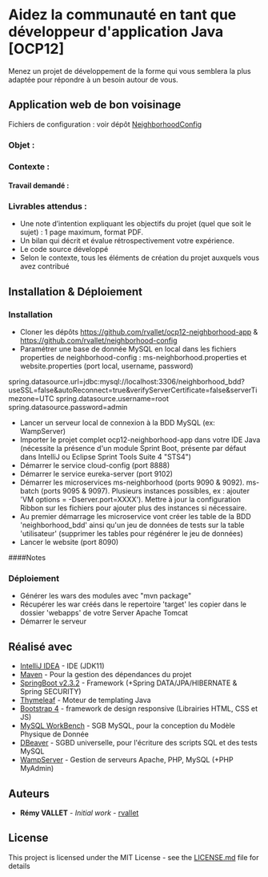 # Aidez la communauté en tant que développeur d'application Java [OCP12]

Menez un projet de développement de la forme qui vous semblera la plus adaptée pour répondre à un besoin autour de vous.

## Application web de bon voisinage
Fichiers de configuration : voir dépôt [NeighborhoodConfig](https://github.com/rvallet/neighborhood-config)

### Objet :


### Contexte :


#### Travail demandé :


### Livrables attendus :
* Une note d’intention expliquant les objectifs du projet (quel que soit le sujet) : 1 page maximum, format PDF.
* Un bilan qui décrit et évalue rétrospectivement votre expérience.
* Le code source développé
* Selon le contexte, tous les éléments de création du projet auxquels vous avez contribué

## Installation & Déploiement

### Installation

- Cloner les dépôts https://github.com/rvallet/ocp12-neighborhood-app & https://github.com/rvallet/neighborhood-config
- Paramétrer une base de donnée MySQL en local dans les fichiers properties de neighborhood-config : ms-neighborhood.properties et website.properties
  (port local, username, password)

spring.datasource.url=jdbc:mysql://localhost:3306/neighborhood_bdd?useSSL=false&autoReconnect=true&verifyServerCertificate=false&serverTimezone=UTC
spring.datasource.username=root
spring.datasource.password=admin
- Lancer un serveur local de connexion à la BDD MySQL (ex: WampServer)
- Importer le projet complet ocp12-neighborhood-app dans votre IDE Java (nécessite la présence d'un module Sprint Boot, présente par défaut dans IntelliJ ou Eclipse Sprint Tools Suite 4 "STS4")
- Démarrer le service cloud-config (port 8888)
- Démarrer le service eureka-server (port 9102)
- Démarrer les microservices 
  ms-neighborhood (ports 9090 & 9092).
  ms-batch (ports 9095 & 9097).
  Plusieurs instances possibles, ex : ajouter 'VM options = -Dserver.port=XXXX'). Mettre à jour la configuration Ribbon sur les fichiers pour ajouter plus des instances si nécessaire.
- Au premier démarrage les microservice vont créer les table de la BDD 'neighborhood_bdd' ainsi qu'un jeu de données de tests sur la table 'utilisateur' (supprimer les tables pour régénérer le jeu de données)
- Lancer le website (port 8090)

####Notes


### Déploiement

- Générer les wars des modules avec "mvn package"
- Récupérer les war créés dans le repertoire 'target' les copier dans le dossier 'webapps' de votre Server Apache Tomcat
- Démarrer le serveur

## Réalisé avec

* [IntelliJ IDEA](https://www.jetbrains.com/idea/) - IDE (JDK11)
* [Maven](https://maven.apache.org/) - Pour la gestion des dépendances du projet
* [SpringBoot v2.3.2](https://spring.io/projects/spring-boot) - Framework (+Spring DATA/JPA/HIBERNATE & Spring SECURITY)
* [Thymeleaf](https://www.thymeleaf.org/) - Moteur de templating Java
* [Bootstrap 4](https://getbootstrap.com/) - framework de design responsive (Librairies HTML, CSS et JS)
* [MySQL WorkBench](https://www.mysql.com/) - SGB MySQL, pour la conception du Modèle Physique de Donnée
* [DBeaver](https://dbeaver.io/) - SGBD universelle, pour l'écriture des scripts SQL et des tests MySQL
* [WampServer](http://www.wampserver.com/) - Gestion de serveurs Apache, PHP, MySQL (+PHP MyAdmin)

## Auteurs

* **Rémy VALLET** - *Initial work* - [rvallet](https://github.com/rvallet)

<!-- Voir également la liste des [contributeurs](https://github.com/rvallet/ocp12-neighborhood-app/graphs/contributors) qui ont participé au projet. -->

## License
This project is licensed under the MIT License - see the [LICENSE.md](https://github.com/rvallet/ocp12-neighborhood-app/blob/main/LICENSE) file for details
